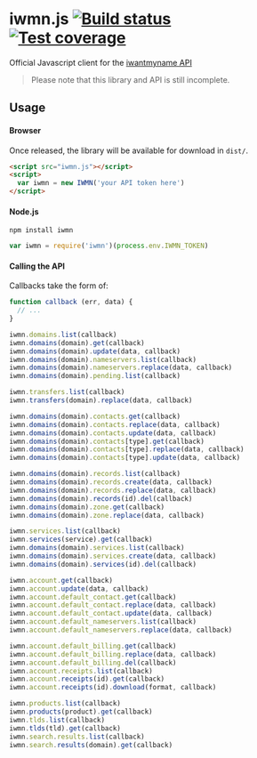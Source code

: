 # iwmn.js [![Build status][travis-image]][travis-url] [![Test coverage][coveralls-image]][coveralls-url]

Official Javascript client for the [iwantmyname API](http://dev.iwantmyname.com/docs/)

> Please note that this library and API is still incomplete.


## Usage

#### Browser

Once released, the library will be available for download in `dist/`.

```html
<script src="iwmn.js"></script>
<script>
  var iwmn = new IWMN('your API token here')
</script>
```

#### Node.js

```
npm install iwmn
```

```js
var iwmn = require('iwmn')(process.env.IWMN_TOKEN)
```

#### Calling the API

Callbacks take the form of:

```js
function callback (err, data) {
  // ...
}
```

```js
iwmn.domains.list(callback)
iwmn.domains(domain).get(callback)
iwmn.domains(domain).update(data, callback)
iwmn.domains(domain).nameservers.list(callback)
iwmn.domains(domain).nameservers.replace(data, callback)
iwmn.domains(domain).pending.list(callback)

iwmn.transfers.list(callback)
iwmn.transfers(domain).replace(data, callback)

iwmn.domains(domain).contacts.get(callback)
iwmn.domains(domain).contacts.replace(data, callback)
iwmn.domains(domain).contacts.update(data, callback)
iwmn.domains(domain).contacts[type].get(callback)
iwmn.domains(domain).contacts[type].replace(data, callback)
iwmn.domains(domain).contacts[type].update(data, callback)

iwmn.domains(domain).records.list(callback)
iwmn.domains(domain).records.create(data, callback)
iwmn.domains(domain).records.replace(data, callback)
iwmn.domains(domain).records(id).del(callback)
iwmn.domains(domain).zone.get(callback)
iwmn.domains(domain).zone.replace(data, callback)

iwmn.services.list(callback)
iwmn.services(service).get(callback)
iwmn.domains(domain).services.list(callback)
iwmn.domains(domain).services.create(data, callback)
iwmn.domains(domain).services(id).del(callback)

iwmn.account.get(callback)
iwmn.account.update(data, callback)
iwmn.account.default_contact.get(callback)
iwmn.account.default_contact.replace(data, callback)
iwmn.account.default_contact.update(data, callback)
iwmn.account.default_nameservers.list(callback)
iwmn.account.default_nameservers.replace(data, callback)

iwmn.account.default_billing.get(callback)
iwmn.account.default_billing.replace(data, callback)
iwmn.account.default_billing.del(callback)
iwmn.account.receipts.list(callback)
iwmn.account.receipts(id).get(callback)
iwmn.account.receipts(id).download(format, callback)

iwmn.products.list(callback)
iwmn.products(product).get(callback)
iwmn.tlds.list(callback)
iwmn.tlds(tld).get(callback)
iwmn.search.results.list(callback)
iwmn.search.results(domain).get(callback)
```


[travis-image]: https://img.shields.io/travis/iwantmyname/iwmn-js.svg?style=flat
[travis-url]: https://travis-ci.org/iwantmyname/iwmn-js
[coveralls-image]: https://img.shields.io/coveralls/iwantmyname/iwmn-js.svg?style=flat
[coveralls-url]: https://coveralls.io/r/iwantmyname/iwmn-js
